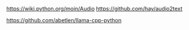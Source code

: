 
https://wiki.python.org/moin/Audio
https://github.com/hay/audio2text

https://github.com/abetlen/llama-cpp-python
